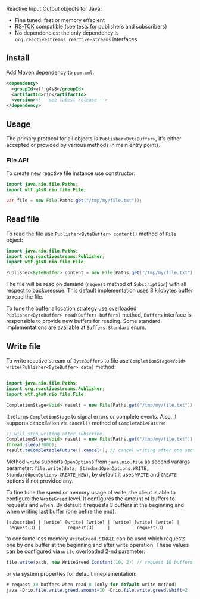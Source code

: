 Reactive Input Output objects for Java:
 - Fine tuned: fast or memory effecient
 - [RS-TCK](https://github.com/reactive-streams/reactive-streams-jvm/tree/master/tck) compatible (see tests for publishers and subscribers)
 - No dependencies: the only dependency is `org.reactivestreams:reactive-streams` interfaces

<!-- add build badges here -->

## Install

Add Maven dependency to `pom.xml`:
```xml
<dependency>
  <groupId>wtf.g4s8</groupId>
  <artifactId>rio</artifactId>
  <version><!-- see latest release -->
</dependency>
```

## Usage

The primary protocol for all objects is `Publisher<ByteBuffer>`, it's either accepted or provided
by various methods in main entry points.

### File API

To create new reactive file instance use constructor:
```java
import java.nio.file.Paths;
import wtf.g4s8.rio.file.File;

var file = new File(Paths.get("/tmp/my/file.txt"));
```

## Read file

To read the file use `Publisher<ByteBuffer> content()` method of `File` object:
```java
import java.nio.file.Paths;
import org.reactivestreams.Publisher;
import wtf.g4s8.rio.file.File;

Publisher<ByteBuffer> content = new File(Paths.get("/tmp/my/file.txt")).content();
```

The file will be read on demand (`request` method of `Subscription`) with all respect to backpressue.
This default implementation uses 8 kilobytes buffer to read the file.

To tune the buffer allocation strategy use overloaded `Publisher<ByteBuffer> read(Buffers buffers)` method,
`Buffers` interface is responsible to provide new buffers for reading. Some standard implementations are
available at `Buffers.Standard` enum.

## Write file

To write reactive stream of `ByteBuffer`s to file use `CompletionStage<Void> write(Publisher<ByteBuffer> data)`
method:

```java

import java.nio.file.Paths;
import org.reactivestreams.Publisher;
import wtf.g4s8.rio.file.File;

CompletionStage<Void> result = new File(Paths.get("/tmp/my/file.txt")).write(data);
```
It returns `CompletionStage` to signal errors or complete events. Also, it supports cancellation via
`cancel()` method of `CompletableFuture`:
```java
// will stop writing after subscribe
CompletionStage<Void> result = new File(Paths.get("/tmp/my/file.txt")).write(data);
Thread.sleep(1000);
result.toCompletableFuture().cancel(); // cancel writing after one second
```

Method `write` supports `OpenOption`s from `java.nio.file` as second varargs parameter:
`file.write(data, StandardOpenOptions.WRITE, StandardOpenOptions.CREATE_NEW)`, by default it uses
`WRITE` and `CREATE` options if not provided any.

To fine tune the speed or memory usage of write, the client is able to configure the `WriteGreed` level.
It configures the amount of buffers to requests and when. By default it requests 3 buffers at the beginning and
when writing last buffer (one befire the end):
```
[subscribe] | [write] [write] [write] | [write] [write] [write] |
 request(3) |          request(3)     |          request(3)
```
to consume less memory `WriteGreed.SINGLE` can be used which requests one by one buffer at the beginning and after
write operation. These values can be configured via `write` overloaded 2-nd parameter:
```java
file.write(path, new WriteGreed.Constant(10, 2)) // request 10 buffers when read 8
```
or via system properties for default imeplementation:
```java
# request 10 buffers when read 8 (only for default write method)
java -Drio.file.write.greed.amount=10 -Drio.file.write.greed.shift=2
```

